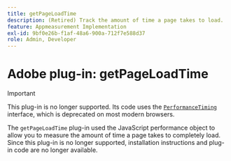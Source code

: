 ```yaml
---
title: getPageLoadTime
description: (Retired) Track the amount of time a page takes to load.
feature: Appmeasurement Implementation
exl-id: 9bf0e26b-f1af-48a6-900a-712f7e588d37
role: Admin, Developer
---
```

# Adobe plug-in: getPageLoadTime

>[!IMPORTANT]
>
>This plug-in is no longer supported. Its code uses the [`PerformanceTiming`](https://developer.mozilla.org/en-US/docs/Web/API/PerformanceTiming) interface, which is deprecated on most modern browsers.

The `getPageLoadTime` plug-in used the JavaScript performance object to allow you to measure the amount of time a page takes to completely load. Since this plug-in is no longer supported, installation instructions and plug-in code are no longer available.
